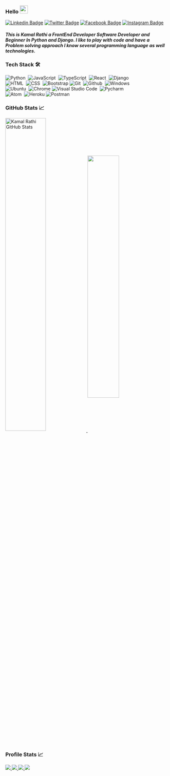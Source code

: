### Hello <img src="https://media.giphy.com/media/hvRJCLFzcasrR4ia7z/giphy.gif" width="25px">
[![Linkedin Badge](https://img.shields.io/badge/-LinkedIn-333333?style=flat-square&logo=Linkedin&logoColor=white)](https://linkedin.com/in/kamalrathi49)
[![Twitter Badge](https://img.shields.io/badge/-Twitter-333333?style=flat-square&logo=Twitter&logoColor=white)](https://twitter.com/kamalrathi49)
[![Facebook Badge](https://img.shields.io/badge/-Facebook-333333?style=flat-square&logo=Facebook&logoColor=white)](https://www.facebook.com/kamal.gujjar.12764874)
[![Instagram Badge](https://img.shields.io/badge/-Instagram-333333?style=flat-square&logo=Instagram&logoColor=white)](https://instagram.com/kamalrathi49/)

##### This is Kamal Rathi a FrontEnd Developer Software Developer and Beginner In Python and Django. I like to play with code and have a Problem solving approach I know several programming language as well technologies.

### Tech Stack 🛠 &nbsp;


![Python](https://img.shields.io/badge/-Python-333333?style=flat-square&logo=python&logoColor=ffffff)&nbsp;
![JavaScript](https://img.shields.io/badge/-JavaScript-333333?style=flat-square&logo=javascript&logoColor=ffffff)&nbsp;
![TypeScript](https://img.shields.io/badge/-TypeScript-333333?style=flat-square&logo=typescript&logoColor=ffffff)&nbsp;
![React](https://img.shields.io/badge/-React-333333?style=flat-square&logo=react&logoColor=ffffff)&nbsp;
![Django](https://img.shields.io/badge/-Django-333333?style=flat-square&logo=django&logoColor=ffffff)&nbsp;<br/>
![HTML](https://img.shields.io/badge/-HTML-333333?style=flat-square&logo=HTML5&logoColor=ffffff)&nbsp;
![CSS](https://img.shields.io/badge/-CSS-333333?style=flat-square&logo=CSS3&logoColor=ffffff)&nbsp;
![Bootstrap](https://img.shields.io/badge/-Bootstrap-333333?style=flat-square&logo=bootstrap&logoColor=ffffff)
![Git](https://img.shields.io/badge/-Git-333333?style=flat-square&logo=git&logoColor=ffffff)&nbsp;
![Github](https://img.shields.io/badge/-Github-333333?style=flat-square&logo=github&logoColor=ffffff)&nbsp;
![Windows](https://img.shields.io/badge/-Windows-333333?style=flat-square&logo=windows&logoColor=ffffff)&nbsp;<br/>
![Ubuntu](https://img.shields.io/badge/-Ubuntu-333333?style=flat-square&logo=ubuntu&logoColor=ffffff)&nbsp;
![Chrome](https://img.shields.io/badge/-Chrome-333333?style=flat-square&logo=google-chrome&logoColor=ffffff)
![Visual Studio Code](https://img.shields.io/badge/-Visual%20Studio%20Code-333333?style=flat-square&logo=visual-studio-code&logoColor=ffffff)&nbsp;
![Pycharm](https://img.shields.io/badge/-Pycharm-333333?style=flat-square&logo=pycharm&logoColor=ffffff)<br/>
![Atom](https://img.shields.io/badge/-Atom-333333?style=flat-square&logo=atom&logoColor=ffffff)&nbsp;
![Heroku](https://img.shields.io/badge/-Heroku-333333?style=flat-square&logo=heroku&logoColor=ffffff)
![Postman](https://img.shields.io/badge/-Postman-333333?style=flat-square&logo=postman&logoColor=ffffff)&nbsp;

###  GitHub Stats &#x1f4c8;

<a href="https://github.com/kamalrathi49/kamalrathi49">
  <img align="center" width="50%" src="https://github-readme-stats.vercel.app/api?username=kamalrathi49&show_icons=true&line_height=27&count_private=true&title_color=000000&text_color=333333&icon_color=757575&bg_color=ffffff" alt="Kamal Rathi GitHub Stats" />
</a>
<a href="https://github.com/kamalrathi49/github-readme-stats">
  <!-- Change the `github-readme-stats.anuraghazra1.vercel.app` to `github-readme-stats.vercel.app`  -->
  <img align="center" width="44%"  src="https://github-readme-stats.anuraghazra1.vercel.app/api/top-langs/?username=kamalrathi49&line_height=27&layout=compact&theme=radical&title_color=000000&text_color=000000&icon_color=757575&bg_color=ffffff" />
</a>

###  Profile Stats &#x1f4c8;

<p>
  <a href="https://badges.pufler.dev">
    <img src="https://badges.pufler.dev/visits/kamalrathi49/kamalrathi49?style=flat-square&color=black&logo=github">
  </a>
  <a href="https://badges.pufler.dev">
    <img src="https://badges.pufler.dev/years/kamalrathi49?style=flat-square&color=black&logo=github">
  </a>
  
  <a href="https://badges.pufler.dev">
    <img src="https://badges.pufler.dev/repos/kamalrathi49?style=flat-square&color=black&logo=github">
  </a>
   <a href="https://badges.pufler.dev">
    <img src="https://badges.pufler.dev/commits/monthly/kamalrathi49?style=flat-square&color=black&logo=github">
  </a>
  </p>
<br/>


